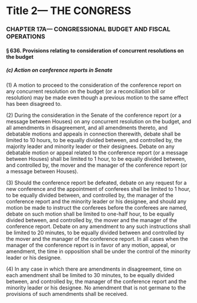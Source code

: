 
# Title 2— THE CONGRESS
### CHAPTER 17A— CONGRESSIONAL BUDGET AND FISCAL OPERATIONS
#### § 636. Provisions relating to consideration of concurrent resolutions on the budget
##### (c) Action on conference reports in Senate

(1) A motion to proceed to the consideration of the conference report on any concurrent resolution on the budget (or a reconciliation bill or resolution) may be made even though a previous motion to the same effect has been disagreed to.

(2) During the consideration in the Senate of the conference report (or a message between Houses) on any concurrent resolution on the budget, and all amendments in disagreement, and all amendments thereto, and debatable motions and appeals in connection therewith, debate shall be limited to 10 hours, to be equally divided between, and controlled by, the majority leader and minority leader or their designees. Debate on any debatable motion or appeal related to the conference report (or a message between Houses) shall be limited to 1 hour, to be equally divided between, and controlled by, the mover and the manager of the conference report (or a message between Houses).

(3) Should the conference report be defeated, debate on any request for a new conference and the appointment of conferees shall be limited to 1 hour, to be equally divided between, and controlled by, the manager of the conference report and the minority leader or his designee, and should any motion be made to instruct the conferees before the conferees are named, debate on such motion shall be limited to one-half hour, to be equally divided between, and controlled by, the mover and the manager of the conference report. Debate on any amendment to any such instructions shall be limited to 20 minutes, to be equally divided between and controlled by the mover and the manager of the conference report. In all cases when the manager of the conference report is in favor of any motion, appeal, or amendment, the time in opposition shall be under the control of the minority leader or his designee.

(4) In any case in which there are amendments in disagreement, time on each amendment shall be limited to 30 minutes, to be equally divided between, and controlled by, the manager of the conference report and the minority leader or his designee. No amendment that is not germane to the provisions of such amendments shall be received.
